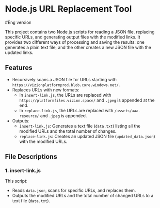 # Node.js URL Replacement Tool

#Eng version

This project contains two Node.js scripts for reading a JSON file, replacing specific URLs, and generating output files with the modified links. It provides two different ways of processing and saving the results: one generates a plain text file, and the other creates a new JSON file with the updated links.

## Features
- Recursively scans a JSON file for URLs starting with `https://vizionplatformprod.blob.core.windows.net/`.
- Replaces URLs with new formats:
  - In `insert-link.js`, the URLs are replaced with `https://platformfiles.vizion.space/` and `.jpeg` is appended at the end.
  - In `replace-link.js`, the URLs are replaced with `/assets/aaa-resource/` and `.jpeg` is appended.
- Outputs:
  - `insert-link.js`: Generates a text file (`data.txt`) listing all the modified URLs and the total number of changes.
  - `replace-link.js`: Creates an updated JSON file (`updated_data.json`) with the modified URLs.

## File Descriptions

### 1. insert-link.js
This script:
- Reads `data.json`, scans for specific URLs, and replaces them.
- Outputs the modified URLs and the total number of changed URLs to a text file (`data.txt`).

#### Usage
1. Place your JSON file as `data.json` in the root directory.
2. Run the script:
   ```bash
   node insert-link.js
   node replace-link.js

#Vie version

Dự án này bao gồm hai script Node.js để đọc tệp JSON, thay thế các URL cụ thể và tạo các tệp đầu ra với các liên kết đã được sửa đổi. Nó cung cấp hai cách khác nhau để xử lý và lưu kết quả: một cái tạo ra tệp văn bản thuần (`.txt`), và cái còn lại tạo ra tệp JSON mới với các liên kết đã cập nhật.

## Tính Năng
- Quét đệ quy tệp JSON để tìm các URL bắt đầu bằng `https://vizionplatformprod.blob.core.windows.net/`.
- Thay thế các URL bằng các định dạng mới:
  - Trong `insert-link.js`, các URL được thay thế bằng `https://platformfiles.vizion.space/` và `.jpeg` được thêm vào cuối.
  - Trong `replace-link.js`, các URL được thay thế bằng `/assets/aaa-resource/` và `.jpeg` được thêm vào.
- Đầu ra:
  - `insert-link.js`: Tạo một tệp văn bản (`data.txt`) liệt kê tất cả các URL đã được sửa đổi và tổng số thay đổi.
  - `replace-link.js`: Tạo một tệp JSON cập nhật (`updated_data.json`) với các URL đã sửa đổi.

## Mô Tả Các Tệp

### 1. insert-link.js
Script này:
- Đọc tệp `data.json`, quét các URL cụ thể và thay thế chúng.
- Xuất các URL đã sửa đổi và tổng số URL đã thay đổi vào một tệp văn bản (`data.txt`).

#### Cách Sử Dụng
1. Đặt tệp JSON của bạn dưới tên `data.json` trong thư mục gốc.
2. Chạy script:
   ```bash
   node insert-link.js
   node replace-link.js
